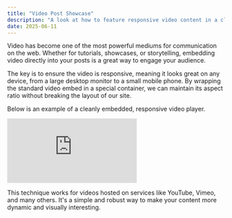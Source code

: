 ```yaml
---
title: "Video Post Showcase"
description: "A look at how to feature responsive video content in a clean layout."
date: 2025-06-11
---
```


Video has become one of the most powerful mediums for communication on the web. Whether for tutorials, showcases, or storytelling, embedding video directly into your posts is a great way to engage your audience.

The key is to ensure the video is responsive, meaning it looks great on any device, from a large desktop monitor to a small mobile phone. By wrapping the standard video embed in a special container, we can maintain its aspect ratio without breaking the layout of our site.

Below is an example of a cleanly embedded, responsive video player.

<div class="video-container">
  <iframe
    src="https://www.youtube.com/embed/LXb3EKWsInQ"
    title="YouTube video player"
    frameborder="0"
    allow="accelerometer; autoplay; clipboard-write; encrypted-media; gyroscope; picture-in-picture"
    allowfullscreen>
  </iframe>
</div>

This technique works for videos hosted on services like YouTube, Vimeo, and many others. It's a simple and robust way to make your content more dynamic and visually interesting.
